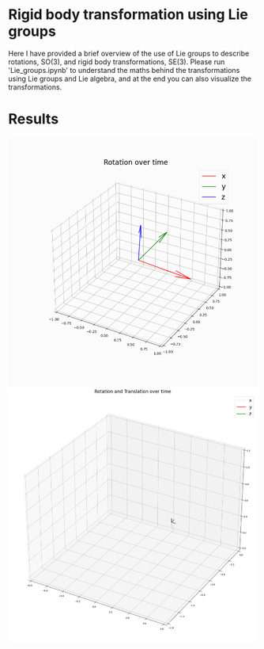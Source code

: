# Rigid body transformation using Lie groups
Here I have provided a brief overview of the use of Lie groups to describe rotations, SO(3), and rigid body transformations, SE(3). Please run 'Lie_groups.ipynb' to understand the maths behind the transformations using Lie groups and Lie algebra, and at the end you can also visualize the transformations. 

# Results
![Screenshot](img/rotation_only.gif)
![Screenshot](img/rotation_translation.gif)
